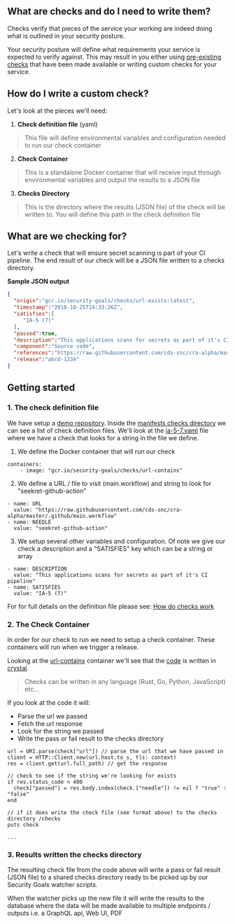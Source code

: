 ## What are checks and do I need to write them?
Checks verify that pieces of the service your working are indeed doing what is outlined in your security posture.

Your security posture will define what requirements your service is expected to verify against.  This may result in you either using [pre-existing checks](https://github.com/cds-snc/security-goals-checks) that have been made available or writing custom checks for your service.

## How do I write a custom check?

Let's look at the pieces we'll need:

1. **Check definition file** (yaml)

> This file will define environmental variables and configuration needed to run our check container


2. **Check Container**


> This is a standalone Docker container that will receive input through environmental variables and output the results to a JSON file 

3. **Checks Directory**


> This is the directory where the results (JSON file) of the check will be written to.  You will define this path in the check definition file


## What are we checking for?

Let's write a check that will ensure secret scanning is part of your CI pipeline.  The end result of our check will be a JSON file written to a checks directory.


**Sample JSON output** 
```json
{
  "origin":"gcr.io/security-goals/checks/url-exists:latest",
  "timestamp":"2018-10-25T14:33:26Z",
  "satisfies":[
     "IA-5 (7)"
  ],
  "passed":true,
  "description":"This applications scans for secrets as part of it's CI pipeline",
  "component":"Source code",
  "references":"https://raw.githubusercontent.com/cds-snc/cra-alpha/master/.github/main.workflow",
  "release":"abcd-1234"
}
```

## Getting started

### 1. The check definition file 

We have setup a [demo repository](https://github.com/cds-snc/security-goals-demo). Inside the [manifests checks directory](https://github.com/cds-snc/security-goals-demo/tree/master/manifests/checks) we can see a list of check definition files.  We'll look at the [ia-5-7.yaml](https://github.com/cds-snc/security-goals-demo/blob/master/manifests/checks/ia-5-7.yaml) file where we have a check that looks for a string in the file we define.

1. We define the Docker container that will run our check
```
containers:
    - image: "gcr.io/security-goals/checks/url-contains"
```

2. We define a URL / file to visit (main.workflow) and string to look for "seekret-github-action"
```
- name: URL
  value: "https://raw.githubusercontent.com/cds-snc/cra-alpha/master/.github/main.workflow"
- name: NEEDLE
  value: "seekret-github-action"
```

3. We setup several other variables and configuration. Of note we give our check a description and a "SATISFIES" key which can be a string or array

```
- name: DESCRIPTION
  value: "This applications scans for secrets as part of it's CI pipeline"
- name: SATISFIES
  value: "IA-5 (7)"

```

For for full details on the definition file please see:
[How do checks work](https://github.com/cds-snc/security-goals-checks#how-do-checks-work) 


### 2. The Check Container

In order for our check to run we need to setup a check container.  These containers will run when we trigger a release.

Looking at the [url-contains](https://github.com/cds-snc/security-goals-checks/tree/master/url-contains) container we'll see that the [code](https://github.com/cds-snc/security-goals-checks/blob/master/url-contains/src/url_contains.cr) is written in [crystal](https://crystal-lang.org).  

> Checks can be written in any language (Rust, Go, Python, JavaScript) etc... 

If you look at the code it will:

- Parse the url we passed
- Fetch the url response
- Look for the string we passed
- Write the pass or fail result to the checks directory

```
url = URI.parse(check["url"]) // parse the url that we have passed in
client = HTTP::Client.new(url.host.to_s, tls: context)
res = client.get(url.full_path) // get the response

// check to see if the string we're looking for exists
if res.status_code < 400
  check["passed"] = res.body.index(check.["needle"]) != nil ? "true" : "false"
end

// if it does write the check file (see format above) to the checks directory /checks
puts check

...
```


### 3. Results written the checks directory

The resulting check file from the code above will write a pass or fail result (JSON file) to a shared checks directory ready to be picked up by our Security Goals watcher scripts.  

When the watcher picks up the new file it will write the results to the database where the data will be made available to multiple endpoints / outputs i.e. a GraphQL api, Web UI, PDF
